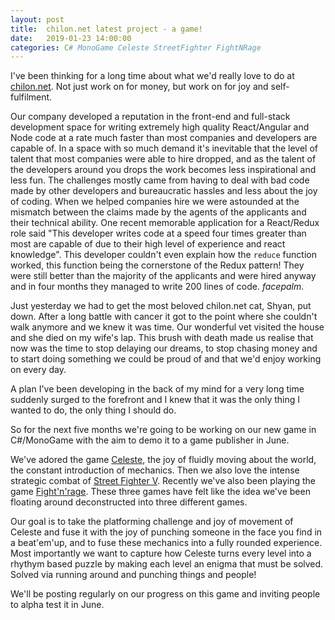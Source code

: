 ```yaml
---
layout: post
title:  chilon.net latest project - a game!
date:   2019-01-23 14:00:00
categories: C# MonoGame Celeste StreetFighter FightNRage
---
```


I've been thinking for a long time about what we'd really love to do at [chilon.net](http://chilon.net). Not just work on for money, but work on for joy and self-fulfilment.

Our company developed a reputation in the front-end and full-stack development space for writing extremely high quality React/Angular and Node code at a rate much faster than most companies and developers are capable of.
In a space with so much demand it's inevitable that the level of talent that most companies were able to hire dropped, and as the talent of the developers around you drops the work becomes less inspirational and less fun.
The challenges mostly came from having to deal with bad code made by other developers and bureaucratic hassles and less about the joy of coding.
When we helped companies hire we were astounded at the mismatch between the claims made by the agents of the applicants and their technical ability.
One recent memorable application for a React/Redux role said "This developer writes code at a speed four times greater than most are capable of due to their high level of experience and react knowledge".
This developer couldn't even explain how the `reduce` function worked, this function being the cornerstone of the Redux pattern!
They were still better than the majority of the applicants and were hired anyway and in four months they managed to write 200 lines of code.
*facepalm*.

Just yesterday we had to get the most beloved chilon.net cat, Shyan, put down.
After a long battle with cancer it got to the point where she couldn't walk anymore and we knew it was time.
Our wonderful vet visited the house and she died on my wife's lap.
This brush with death made us realise that now was the time to stop delaying our dreams, to stop chasing money and to start doing something we could be proud of and that we'd enjoy working on every day.

A plan I've been developing in the back of my mind for a very long time suddenly surged to the forefront and I knew that it was the only thing I wanted to do, the only thing I should do.

So for the next five months we're going to be working on our new game in C#/MonoGame with the aim to demo it to a game publisher in June.

We've adored the game [Celeste](http://www.celestegame.com), the joy of fluidly moving about the world, the constant introduction of mechanics.
Then we also love the intense strategic combat of [Street Fighter V](https://streetfighter.com/https://streetfighter.com/).
Recently we've also been playing the game [Fight'n'rage](https://store.steampowered.com/app/674520/FightN_Rage/).
These three games have felt like the idea we've been floating around deconstructed into three different games.

Our goal is to take the platforming challenge and joy of movement of Celeste and fuse it with the joy of punching someone in the face you find in a beat'em'up, and to fuse these mechanics into a fully rounded experience.
Most importantly we want to capture how Celeste turns every level into a rhythym based puzzle by making each level an enigma that must be solved.
Solved via running around and punching things and people!

We'll be posting regularly on our progress on this game and inviting people to alpha test it in June.
